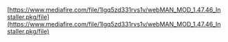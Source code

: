 [https://www.mediafire.com/file/1lgq5zd331rvs1v/webMAN_MOD_1.47.46_Installer.pkg/file](https://www.mediafire.com/file/1lgq5zd331rvs1v/webMAN_MOD_1.47.46_Installer.pkg/file)
